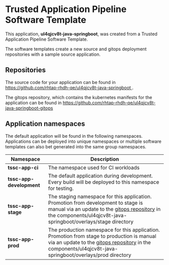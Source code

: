 # Trusted Application Pipeline Software Template

This application, **ul4qjcv8t-java-springboot**, was created from a Trusted Application Pipeline Software Template.

The software templates create a new source and gitops deployment repositories with a sample source application. 

## Repositories

The source code for your application can be found in [https://github.com/rhtap-rhdh-qe/ul4qjcv8t-java-springboot ](https://github.com/rhtap-rhdh-qe/ul4qjcv8t-java-springboot ).
 
The gitops repository, which contains the kubernetes manifests for the application can be found in 
[https://github.com/rhtap-rhdh-qe/ul4qjcv8t-java-springboot-gitops ](https://github.com/rhtap-rhdh-qe/ul4qjcv8t-java-springboot-gitops ) 

## Application namespaces 

The default application will be found in the following namespaces. Applications can be deployed into unique namespaces or multiple software templates can also bet generated into the same group namespaces.  

|  Namespace   |  Description   |  
| -------- | -------- |
| **tssc-app-ci** | The namespace used for CI workloads |
| **tssc-app-development** | The default application during development. Every build will be deployed to this namespace for testing. |
| **tssc-app-stage** | The staging namespace for this application. Promotion from development to stage is manual via an update to the [gitops repository](https://github.com/rhtap-rhdh-qe/ul4qjcv8t-java-springboot-gitops ) in the components/ul4qjcv8t-java-springboot/overlays/stage directory |
| **tssc-app-prod** | The production namespace for this application. Promotion from stage to production is manual via an update to the [gitops repository](https://github.com/rhtap-rhdh-qe/ul4qjcv8t-java-springboot-gitops ) in the components/ul4qjcv8t-java-springboot/overlays/prod directory |